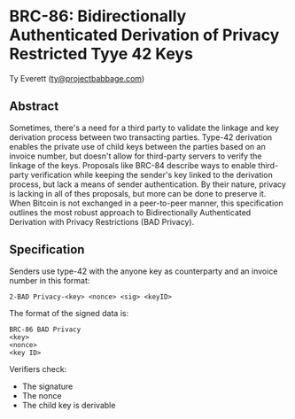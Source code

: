 # BRC-86: Bidirectionally Authenticated Derivation of Privacy Restricted Tyye 42 Keys

Ty Everett (ty@projectbabbage.com)

## Abstract

Sometimes, there's a need for a third party to validate the linkage and key derivation process between two transacting parties. Type-42 derivation enables the private use of child keys between the parties based on an invoice number, but doesn't allow for third-party servers to verify the linkage of the keys. Proposals like BRC-84 describe ways to enable third-party verification while keeping the sender's key linked to the derivation process, but lack a means of sender authentication. By their nature, privacy is lacking in all of thes proposals, but more can be done to preserve it. When Bitcoin is not exchanged in a peer-to-peer manner, this specification outlines the most robust approach to Bidirectionally Authenticated Derivation with Privacy Restrictions (BAD Privacy).

## Specification

Senders use type-42 with the anyone key as counterparty and an invoice number in this format:

`2-BAD Privacy-<key> <nonce> <sig> <keyID>`

The format of the signed data is:

```
BRC-86 BAD Privacy
<key>
<nonce>
<key ID>
```

Verifiers check:
- The signature
- The nonce
- The child key is derivable 